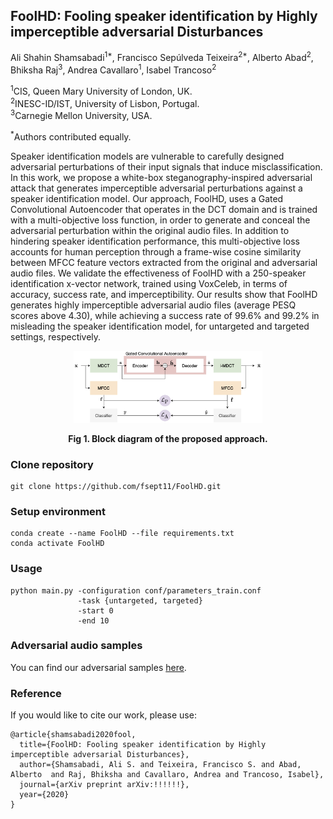 ## FoolHD: Fooling speaker identification by Highly imperceptible adversarial Disturbances
<emph>Ali Shahin Shamsabadi<sup>1*</sup>, Francisco Sepúlveda Teixeira<sup>2*</sup>, Alberto Abad<sup>2</sup>, Bhiksha Raj<sup>3</sup>, Andrea Cavallaro<sup>1</sup>, Isabel Trancoso<sup>2</sup></emph>

<sup>1</sup>CIS, Queen Mary University of London, UK.  
<sup>2</sup>INESC-ID/IST, University of Lisbon, Portugal.  
<sup>3</sup>Carnegie Mellon University, USA.

<sup>\*</sup>Authors contributed equally.  

Speaker identification models are vulnerable to carefully designed adversarial perturbations of their input signals that induce misclassification. 
In this work, we propose a white-box steganography-inspired adversarial attack that generates imperceptible adversarial  perturbations against a speaker identification model.
Our approach, FoolHD, uses a Gated Convolutional Autoencoder that operates in the DCT domain and is trained with a multi-objective loss function, in order to generate and conceal the adversarial perturbation within the original audio files. In addition to hindering speaker identification performance, this multi-objective loss accounts for human perception through a frame-wise cosine similarity between MFCC feature vectors extracted from the original and adversarial audio files. We validate the effectiveness of FoolHD with a 250-speaker identification x-vector network, trained using VoxCeleb, in terms of accuracy, success rate, and imperceptibility.
Our results show that FoolHD generates highly imperceptible adversarial audio files (average PESQ scores above 4.30), while achieving a success rate of 99.6% and 99.2% in misleading the speaker identification model, for untargeted and targeted settings, respectively.

<p align="center"><img src="/_includes/BlockDiagram.png" alt="Block diagram" title="Block diagram of the proposed approach." width="60%" heigh="60%"/></p>
<p align="center"><b>Fig 1. Block diagram of the proposed approach.</b></p>

### Clone repository
``` 
git clone https://github.com/fsept11/FoolHD.git 
```
### Setup environment
```
conda create --name FoolHD --file requirements.txt
conda activate FoolHD 
```
### Usage
```
python main.py -configuration conf/parameters_train.conf 
               -task {untargeted, targeted}
               -start 0 
               -end 10
```
### Adversarial audio samples
You can find our adversarial samples [here](http://fsept11.github.io/FoolHD/samples).

### Reference
If you would like to cite our work, please use:
```
@article{shamsabadi2020fool,
  title={FoolHD: Fooling speaker identification by Highly imperceptible adversarial Disturbances},
  author={Shamsabadi, Ali S. and Teixeira, Francisco S. and Abad, Alberto  and Raj, Bhiksha and Cavallaro, Andrea and Trancoso, Isabel},
  journal={arXiv preprint arXiv:!!!!!!},
  year={2020}
}
```
